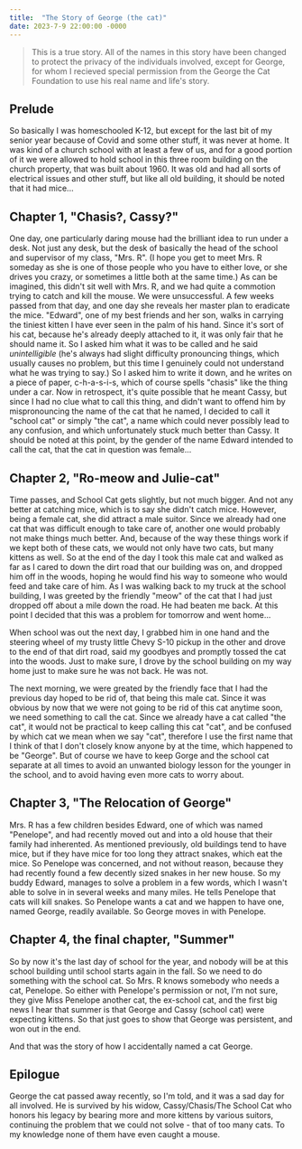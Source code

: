 ```yaml
---
title:  "The Story of George (the cat)"
date: 2023-7-9 22:00:00 -0000
---
```


> This is a true story. All of the names in this story have been changed to protect the privacy of the individuals involved, except for George, for whom I recieved special permission from the George the Cat Foundation to use his real name and life's story.

## Prelude
So basically I was homeschooled K-12, but except for the last bit of my senior year because of Covid and some other stuff, it was never at home. It was kind of a church school with at least a few of us, and for a good portion of it we were allowed to hold school in this three room building on the church property, that was built about 1960. It was old and had all sorts of electrical issues and other stuff, but like all old building, it should be noted that it had mice...

## Chapter 1, "Chasis?, Cassy?"
One day, one particularly daring mouse had the brilliant idea to run under a desk. Not just any desk, but the desk of basically the head of the school and supervisor of my class, "Mrs. R". (I hope you get to meet Mrs. R someday as she is one of those people who you have to either love, or she drives you crazy, or sometimes a little both at the same time.) As can be imagined, this didn't sit well with Mrs. R, and we had quite a commotion trying to catch and kill the mouse. We were unsuccessful. A few weeks passed from that day, and one day she reveals her master plan to eradicate the mice. "Edward", one of my best friends and her son, walks in carrying the tiniest kitten I have ever seen in the palm of his hand. Since it's sort of his cat, because he's already deeply attached to it, it was only fair that he should name it. So I asked him what it was to be called and he said *unintelligible* (he's always had slight difficulty pronouncing things, which usually causes no problem, but this time I genuinely could not understand what he was trying to say.) So I asked him to write it down, and he writes on a piece of paper, c-h-a-s-i-s, which of course spells "chasis" like the thing under a car. Now in retrospect, it's quite possible that he meant Cassy, but since I had no clue what to call this thing, and didn't want to offend him by mispronouncing the name of the cat that he named, I decided to call it "school cat" or simply "the cat", a name which could never possibly lead to any confusion, and which unfortunately stuck much better than Cassy. It should be noted at this point, by the gender of the name Edward intended to call the cat, that the cat in question was female...

## Chapter 2, "Ro-meow and Julie-cat"
Time passes, and School Cat gets slightly, but not much bigger. And not any better at catching mice, which is to say she didn't catch mice. However, being a female cat, she did attract a male suitor. Since we already had one cat that was difficult enough to take care of, another one would probably not make things much better. And, because of the way these things work if we kept both of these cats, we would not only have two cats, but many kittens as well. So at the end of the day I took this male cat and walked as far as I cared to down the dirt road that our building was on, and dropped him off in the woods, hoping he would find his way to someone who would feed and take care of him. As I was walking back to my truck at the school building, I was greeted by the friendly "meow" of the cat that I had just dropped off about a mile down the road. He had beaten me back. At this point I decided that this was a problem for tomorrow and went home...

When school was out the next day, I grabbed him in one hand and the steering wheel of my trusty little Chevy S-10 pickup in the other and drove to the end of that dirt road, said my goodbyes and promptly tossed the cat into the woods. Just to make sure, I drove by the school building on my way home just to make sure he was not back. He was not.

The next morning, we were greated by the friendly face that I had the previous day hoped to be rid of, that being this male cat. Since it was obvious by now that we were not going to be rid of this cat anytime soon, we need something to call the cat. Since we already have a cat called "the cat", it would not be practical to keep calling this cat "cat", and be confused by which cat we mean when we say "cat", therefore I use the first name that I think of that I don't closely know anyone by at the time, which happened to be "George". But of course we have to keep Gorge and the school cat separate at all times to avoid an unwanted biology lesson for the younger in the school, and to avoid having even more cats to worry about.

## Chapter 3, "The Relocation of George"
Mrs. R has a few children besides Edward, one of which was named "Penelope", and had recently moved out and into a old house that their family had inherented. As mentioned previously, old buildings tend to have mice, but if they have mice for too long they attract snakes, which eat the mice. So Penelope was concerned, and not without reason, because they had recently found a few decently sized snakes in her new house. So my buddy Edward, manages to solve a problem in a few words, which I wasn't able to solve in in several weeks and many miles. He tells Penelope that cats will kill snakes. So Penelope wants a cat and we happen to have one, named George, readily available. So George moves in with Penelope.

## Chapter 4, the final chapter, "Summer"
So by now it's the last day of school for the year, and nobody will be at this school building until school starts again in the fall. So we need to do something with the school cat. So Mrs. R knows somebody who needs a cat, Penelope. So either with Penelope's permission or not, I'm not sure, they give Miss Penelope another cat, the ex-school cat, and the first big news I hear that summer is that George and Cassy (school cat) were expecting kittens. So that just goes to show that George was persistent, and won out in the end.

And that was the story of how I accidentally named a cat George.

## Epilogue
George the cat passed away recently, so I'm told, and it was a sad day for all involved. He is survived by his widow, Cassy/Chasis/The School Cat who honors his legacy by bearing more and more kittens by various suitors, continuing the problem that we could not solve - that of too many cats. To my knowledge none of them have even caught a mouse.

